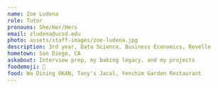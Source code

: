 ```yaml
---
name: Zoe Ludena
role: Tutor
pronouns: She/Her/Hers
email: zludena@ucsd.edu
photo: assets/staff-images/zoe-ludena.jpg
description: 3rd year, Data Science, Business Economics, Revelle
hometown: San Diego, CA
askabout: Interview prep, my baking legacy, and my projects
foodemoji: 🍪
food: Wa Dining OKAN, Tony's Jacal, Yenchim Garden Restaurant
---
```

